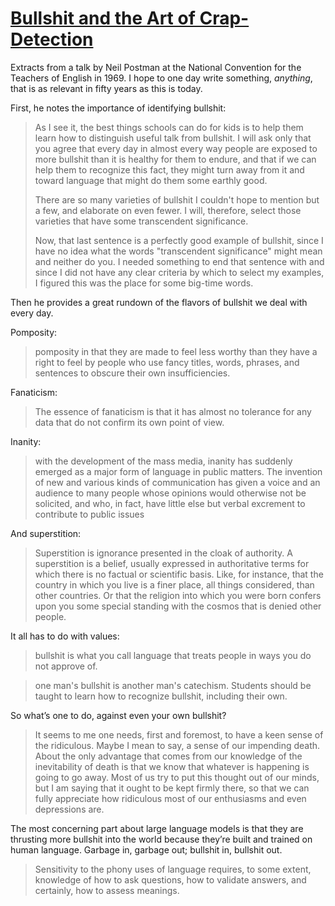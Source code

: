 # [Bullshit and the Art of Crap-Detection](https://www.josieholford.com/bullshit-and-the-art-of-crap-detection/)

Extracts from a talk by Neil Postman at the National Convention for the Teachers of English in 1969. I hope to one day write something, _anything_, that is as relevant in fifty years as this is today.

First, he notes the importance of identifying bullshit:

> As I see it, the best things schools can do for kids is to help them learn how to distinguish useful talk from bullshit. I will ask only that you agree that every day in almost every way people are exposed to more bullshit than it is healthy for them to endure, and that if we can help them to recognize this fact, they might turn away from it and toward language that might do them some earthly good.
>
> There are so many varieties of bullshit I couldn't hope to mention but a few, and elaborate on even fewer. I will, therefore, select those varieties that have some transcendent significance.
>
> Now, that last sentence is a perfectly good example of bullshit, since I have no idea what the words "transcendent significance" might mean and neither do you. I needed something to end that sentence with and since I did not have any clear criteria by which to select my examples, I figured this was the place for some big-time words.

Then he provides a great rundown of the flavors of bullshit we deal with every day.

Pomposity:

> pomposity in that they are made to feel less worthy than they have a right to feel by people who use fancy titles, words, phrases, and sentences to obscure their own insufficiencies.

Fanaticism:

> The essence of fanaticism is that it has almost no tolerance for any data that do not confirm its own point of view.

Inanity:

> with the development of the mass media, inanity has suddenly emerged as a major form of language in public matters. The invention of new and various kinds of communication has given a voice and an audience to many people whose opinions would otherwise not be solicited, and who, in fact, have little else but verbal excrement to contribute to public issues

And superstition:

> Superstition is ignorance presented in the cloak of authority. A superstition is a belief, usually expressed in authoritative terms for which there is no factual or scientific basis. Like, for instance, that the country in which you live is a finer place, all things considered, than other countries. Or that the religion into which you were born confers upon you some special standing with the cosmos that is denied other people.

It all has to do with values:

> bullshit is what you call language that treats people in ways you do not approve of.

> one man's bullshit is another man's catechism. Students should be taught to learn how to recognize bullshit, including their own.

So what’s one to do, against even your own bullshit?

> It seems to me one needs, first and foremost, to have a keen sense of the ridiculous. Maybe I mean to say, a sense of our impending death. About the only advantage that comes from our knowledge of the inevitability of death is that we know that whatever is happening is going to go away. Most of us try to put this thought out of our minds, but I am saying that it ought to be kept firmly there, so that we can fully appreciate how ridiculous most of our enthusiasms and even depressions are.

The most concerning part about large language models is that they are thrusting more bullshit into the world because they’re built and trained on human language. Garbage in, garbage out; bullshit in, bullshit out.

> Sensitivity to the phony uses of language requires, to some extent, knowledge of how to ask questions, how to validate answers, and certainly, how to assess meanings.